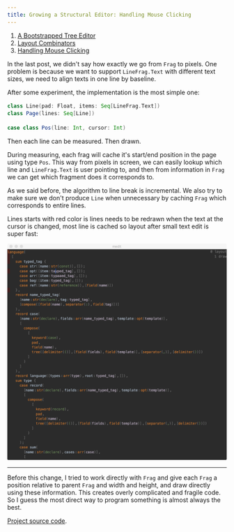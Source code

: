 ```yaml
---
title: Growing a Structural Editor: Handling Mouse Clicking
---
```


1. [A Bootstrapped Tree Editor](05-growing-a-structural-editor.html)
2. [Layout Combinators](06-growing-a-structural-editor-02.html)
3. [Handling Mouse Clicking](07-growing-a-structural-editor-03.html)


In the last post, we didn't say how exactly we go from `Frag` to pixels. One problem is because we want to support `LineFrag.Text` with different text sizes, we need to align texts in one line by baseline.

After some experiment, the implementation is the most simple one:
```scala
class Line(pad: Float, items: Seq[LineFrag.Text])
class Page(lines: Seq[Line])

case class Pos(line: Int, cursor: Int)
```

Then each line can be measured. Then drawn.
 
During measuring, each frag will cache it's start/end position in the page using type `Pos`. This way from pixels in screen, we can easily lookup which line and `LineFrag.Text` is user pointing to, and then from information in `Frag` we can get which fragment does it corresponds to.

As we said before, the algorithm to line break is incremental. We also try to make sure we don't produce `Line` when unnecessary by caching `Frag` which corresponds to entire lines.

Lines starts with red color is lines needs to be redrawn when the text at the cursor is changed, most line is cached so layout after small text edit is super fast:

<img src="growing-structural/03.png" alt="drawing" width="600px"/>

-------

Before this change, I tried to work directly with `Frag` and give each `Frag` a position relative to parent `Frag` and width and height, and draw directly using these information. This creates overly complicated and fragile code. So I guess the most direct way to program something is almost always the best.

[Project source code](https://github.com/molikto/medit).


